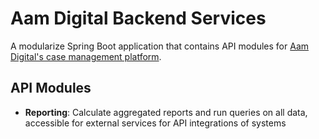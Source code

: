# Aam Digital Backend Services
A modularize Spring Boot application that contains API modules for [Aam Digital's case management platform](https://github.com/Aam-Digital/ndb-core).

## API Modules
- **Reporting**: Calculate aggregated reports and run queries on all data, accessible for external services for API integrations of systems